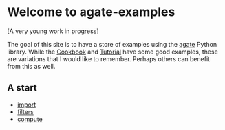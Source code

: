 Welcome to agate-examples
==========================================

[A very young work in progress]

The goal of this site is to have a store of examples using the [agate](http://agate.readthedocs.io/en/1.6.0/) Python library. While the [Cookbook](http://agate.readthedocs.io/en/1.6.0/cookbook.html) and [Tutorial](https://github.com/wireservice/agate/blob/master/tutorial.ipynb) have some good examples, these are variations that I would like to remember. Perhaps others can benefit from this as well.


## A start

* [import](import.md)
* [filters](filters.md)
* [compute](compute.md)

